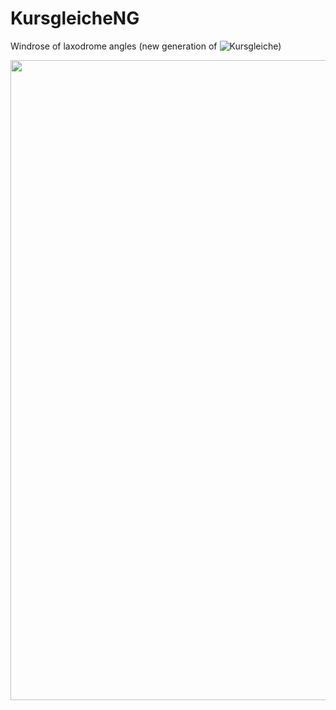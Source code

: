 # KursgleicheNG
Windrose of laxodrome angles (new generation of ![Kursgleiche](https://github.com/romangrothausmann/Kursgleiche))

<img src="https://romangrothausmann.github.io/KursgleicheNG/windrose.svg" width="1024">
